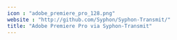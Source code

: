 ```yaml
---
icon : "adobe_premiere_pro_128.png"
website : "http://github.com/Syphon/Syphon-Transmit/"
title: "Adobe Premiere Pro via Syphon-Transmit"
---
```

